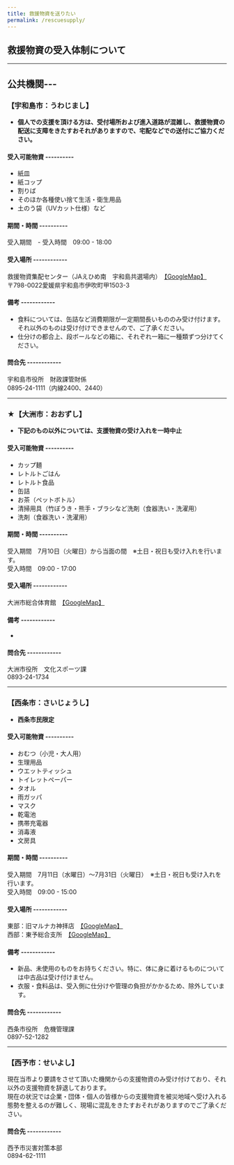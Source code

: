 ```yaml
---
title: 救援物資を送りたい
permalink: /rescuesupply/
---
```


## 救援物資の受入体制について

---

## 公共機関---

### 【宇和島市：うわじまし】
- **個人での支援を頂ける方は、受付場所および進入道路が混雑し、救援物資の配送に支障をきたすおそれがありますので、宅配などでの送付にご協力ください。**
#### 受入可能物資 ----------
- 紙皿
- 紙コップ
- 割りば
- そのほか各種使い捨て生活・衛生用品
- 土のう袋（UVカット仕様）など
#### 期間・時間 ----------
受入期間　-
受入時間　09:00 - 18:00
#### 受入場所 ------------
救援物資集配センター（JAえひめ南　宇和島共選場内）　[【GoogleMap】](https://goo.gl/maps/FEMAQHzG36G2)<br>
〒798-0022愛媛県宇和島市伊吹町甲1503-3
#### 備考 ------------
- 食料については、缶詰など消費期限が一定期間長いもののみ受け付けます。それ以外のものは受け付けできませんので、ご了承ください。
- 仕分けの都合上、段ボールなどの箱に、それぞれ一箱に一種類ずつ分けてください。
#### 問合先 ------------
宇和島市役所　財政課管財係<br>0895-24-1111（内線2400、2440）

---

### ★【大洲市：おおずし】
- **下記のもの以外については、支援物資の受け入れを一時中止**
#### 受入可能物資 ----------
- カップ麺
- レトルトごはん
- レトルト食品
- 缶詰
- お茶（ペットボトル）
- 清掃用具（竹ぼうき・熊手・ブラシなど洗剤（食器洗い・洗濯用）
- 洗剤（食器洗い・洗濯用）
#### 期間・時間 ----------
受入期間　7月10日（火曜日）から当面の間　※土日・祝日も受け入れを行います。<br>
受入時間　09:00 - 17:00
#### 受入場所 ------------
大洲市総合体育館　[【GoogleMap】](https://goo.gl/maps/dTd5WuqUQTu)
#### 備考 ------------
- 
#### 問合先 ------------
大洲市役所　文化スポーツ課<br>0893-24-1734

---

### 【西条市：さいじょうし】
- **西条市民限定**
#### 受入可能物資 ----------
- おむつ（小児・大人用）
- 生理用品
- ウエットティッシュ
- トイレットペーパー
- タオル
- 雨ガッパ
- マスク
- 乾電池
- 携帯充電器
- 消毒液
- 文房具
#### 期間・時間 ----------
受入期間　7月11日（水曜日）～7月31日（火曜日）　※土日・祝日も受け入れを行います。<br>
受入時間　09:00 - 15:00
#### 受入場所 ------------
東部：旧マルナカ神拝店　[【GoogleMap】](https://goo.gl/maps/2h6ydbKNdFC2)<br>
西部：東予総合支所　[【GoogleMap】](https://goo.gl/maps/VFnAEHAW8VS2)
#### 備考 ------------
- 新品、未使用のものをお持ちください。特に、体に身に着けるものについては中古品は受け付けません。
- 衣服・食料品は、受入側に仕分けや管理の負担がかかるため、除外しています。
#### 問合先 ------------
西条市役所　危機管理課<br>0897-52-1282

---

### 【西予市：せいよし】
現在当市より要請をさせて頂いた機関からの支援物資のみ受け付けており、それ以外の支援物資を辞退しております。<br>
現在の状況では企業・団体・個人の皆様からの支援物資を被災地域へ受け入れる態勢を整えるのが難しく、現場に混乱をきたすおそれがありますのでご了承ください。
#### 問合先 ------------
西予市災害対策本部<br>0894-62-1111
